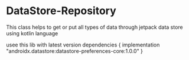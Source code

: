 # DataStore-Repository
This class helps to get or put all types of data through jetpack data store using kotlin language

usee this lib with latest version
 dependencies {
        implementation "androidx.datastore:datastore-preferences-core:1.0.0"
    }
